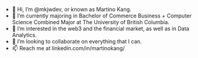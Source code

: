 - 👋 Hi, I’m @mkjwdev, or known as Martino Kang. 
- 🌱 I’m currently majoring in Bachelor of Commerce Business + Computer Science Combined Major at The University of British Columbia. 
- 👀 I’m interested in the web3 and the financial market, as well as in Data Analytics.
- 💞️ I’m looking to collaborate on everything that I can.
- 📫 Reach me at linkedin.com/in/martinokang/

